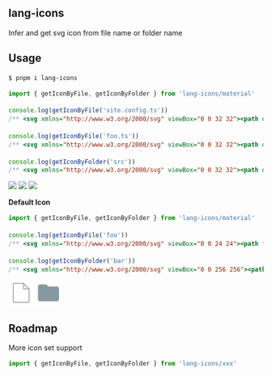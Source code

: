 ## lang-icons

Infer and get svg icon from file name or folder name

## Usage

```bash
$ pnpm i lang-icons
```

```ts
import { getIconByFile, getIconByFolder } from 'lang-icons/material'

console.log(getIconByFile('vite.config.ts'))
/** <svg xmlns="http://www.w3.org/2000/svg" viewBox="0 0 32 32"><path d="M10,2V18h4V30l9-16H17L22,2Z" style="fill: #ffab00"/></svg> */

console.log(getIconByFile('foo.ts'))
/** <svg xmlns="http://www.w3.org/2000/svg" viewBox="0 0 32 32"><path d="M28,2H4A2,2,0,0,0,2,4V28a2,2,0,0,0,2,2H28a2,2,0,0,0,2-2V4A2,2,0,0,0,28,2ZM16,28H14V18H10V16H20v2H16Zm4-1.7627,1.43262-1.418a3.55568,3.55568,0,0,0,2.14648,1.13385c1.74371.12848,2.80634-.1449,2.33789-1.84186-1.58563-1.062-3.66-1.5705-5.13348-2.7984A3.185,3.185,0,0,1,20,19.25a3.69011,3.69011,0,0,1,.57532-2.03827c1.3789-1.80469,4.827-1.07111,4.86218-1.06232a4.26278,4.26278,0,0,1,2.24609,1.49707l-1.4414,1.39063a2.45461,2.45461,0,0,0-1.27832-.94434,4.38167,4.38167,0,0,0-2.79908.2688.354.354,0,0,0-.10723.17023,2.56,2.56,0,0,0,.02185,1.1654.55425.55425,0,0,0,.20166.27167c1.48309,1.14575,4.70575,1.738,5.48553,3.3739A4.705,4.705,0,0,1,28,24.94135C27.928,28.66132,22.17737,28.8291,20,26.2373Z" style="fill: #0288d1"/></svg> */

console.log(getIconByFolder('src'))
/** <svg xmlns="http://www.w3.org/2000/svg" viewBox="0 0 32 32"><path d="M13.84376,7.53645l-1.28749-1.0729A2,2,0,0,0,11.27591,6H4A2,2,0,0,0,2,8V24a2,2,0,0,0,2,2H28a2,2,0,0,0,2-2V10a2,2,0,0,0-2-2H15.12412A2,2,0,0,1,13.84376,7.53645Z" style="fill: #4caf50"/><path d="M18.43481,30a1.07457,1.07457,0,0,1-.23744-.02778,1.13739,1.13739,0,0,1-.82864-1.32282L20.462,12.9053a1.1305,1.1305,0,0,1,.5072-.744,1.05715,1.05715,0,0,1,.79956-.13429,1.13886,1.13886,0,0,1,.82864,1.32436l-3.10134,15.7441a1.12409,1.12409,0,0,1-.504.74244A1.05491,1.05491,0,0,1,18.43481,30Zm6.20106-2h-.07753a1.07492,1.07492,0,0,1-.76241-.41213A1.164,1.164,0,0,1,23.909,26.0397l5.31911-4.9671-5.2965-4.6229a1.1647,1.1647,0,0,1-.16153-1.54354,1.07957,1.07957,0,0,1,.75434-.43682,1.05763,1.05763,0,0,1,.80925.25777L31.57834,20.182a1.1563,1.1563,0,0,1,.00323,1.72259L25.36274,27.7129a1.06859,1.06859,0,0,1-.72849.28864ZM15.3254,28a1.07162,1.07162,0,0,1-.72849-.29173L8.37162,21.89685a1.159,1.159,0,0,1-.0099-1.69172l.01959-.01853,6.24629-5.45332a1.03545,1.03545,0,0,1,.79956-.26086,1.08079,1.08079,0,0,1,.75918.43682,1.16473,1.16473,0,0,1-.15991,1.54663l-5.29327,4.61981,5.31912,4.964a1.15611,1.15611,0,0,1,.11307,1.54817A1.07173,1.07173,0,0,1,15.40293,28Z" style="fill: #c8e6c9"/></svg> */
```

<p>
  <img src="https://cdn.jsdelivr.net/gh/PKief/vscode-material-icon-theme@master/icons/vite.svg" width=50 />
  <img src="https://cdn.jsdelivr.net/gh/PKief/vscode-material-icon-theme@master/icons/typescript.svg" width=50 />
  <img src="https://cdn.jsdelivr.net/gh/PKief/vscode-material-icon-theme@master/icons/folder-src.svg" width=50 />
</p>

**Default Icon**

```ts
import { getIconByFile, getIconByFolder } from 'lang-icons/material'

console.log(getIconByFile('foo'))
/** <svg xmlns="http://www.w3.org/2000/svg" viewBox="0 0 24 24"><path fill="#8699a3" d="M4 20q-.825 0-1.412-.587T2 18V6q0-.825.588-1.412T4 4h6l2 2h8q.825 0 1.413.588T22 8v10q0 .825-.587 1.413T20 20z"/></svg> */

console.log(getIconByFolder('bar'))
/** <svg xmlns="http://www.w3.org/2000/svg" viewBox="0 0 256 256"><path fill="#8699a3" d="m210.83 85.17l-56-56A4 4 0 0 0 152 28H56a12 12 0 0 0-12 12v176a12 12 0 0 0 12 12h144a12 12 0 0 0 12-12V88a4 4 0 0 0-1.17-2.83M156 41.65L198.34 84H156ZM200 220H56a4 4 0 0 1-4-4V40a4 4 0 0 1 4-4h92v52a4 4 0 0 0 4 4h52v124a4 4 0 0 1-4 4"/></svg> */
```

<p>
  <img src="./public/file.svg" width=50 />
  <img src="./public/folder.svg" width=50 />
</p>

## Roadmap

More icon set support

```ts
import { getIconByFile, getIconByFolder } from 'lang-icons/xxx'
```
